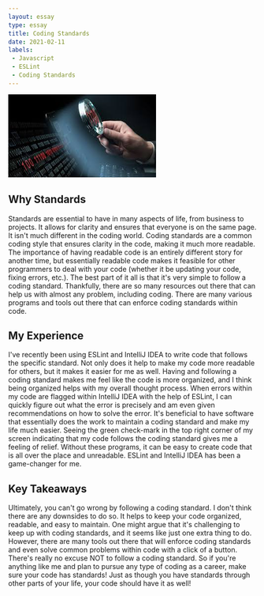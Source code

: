 ```yaml
---
layout: essay
type: essay
title: Coding Standards
date: 2021-02-11
labels:
 - Javascript
 - ESLint
 - Coding Standards
---
```


<img class="ui medium right floated rounded image" src="/images/codingstandards.jpeg">

## Why Standards
Standards are essential to have in many aspects of life, from business to projects. It allows for clarity and ensures that everyone is on the same page. It isn't much different in the coding world. Coding standards are a common coding style that ensures clarity in the code, making it much more readable. The importance of having readable code is an entirely different story for another time, but essentially readable code makes it feasible for other programmers to deal with your code (whether it be updating your code, fixing errors, etc.). The best part of it all is that it's very simple to follow a coding standard. Thankfully, there are so many resources out there that can help us with almost any problem, including coding. There are many various programs and tools out there that can enforce coding standards within code. 

## My Experience
I've recently been using ESLint and IntelliJ IDEA to write code that follows the specific standard. Not only does it help to make my code more readable for others, but it makes it easier for me as well. Having and following a coding standard makes me feel like the code is more organized, and I think being organized helps with my overall thought process. When errors within my code are flagged within IntelliJ IDEA with the help of ESLint, I can quickly figure out what the error is precisely and am even given recommendations on how to solve the error. It's beneficial to have software that essentially does the work to maintain a coding standard and make my life much easier. Seeing the green check-mark in the top right corner of my screen indicating that my code follows the coding standard gives me a feeling of relief. Without these programs, it can be easy to create code that is all over the place and unreadable. ESLint and IntelliJ IDEA has been a game-changer for me. 

## Key Takeaways
Ultimately, you can't go wrong by following a coding standard. I don't think there are any downsides to do so. It helps to keep your code organized, readable, and easy to maintain. One might argue that it's challenging to keep up with coding standards, and it seems like just one extra thing to do. However, there are many tools out there that will enforce coding standards and even solve common problems within code with a click of a button. There's really no excuse NOT to follow a coding standard. So if you're anything like me and plan to pursue any type of coding as a career, make sure your code has standards! Just as though you have standards through other parts of your life, your code should have it as well!
